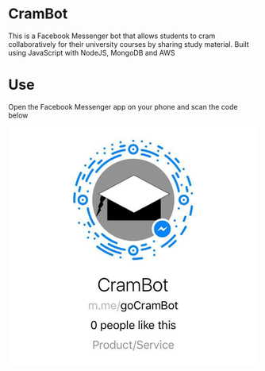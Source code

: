 # CramBot

This is a Facebook Messenger bot that allows students to cram collaboratively for
their university courses by sharing study material. 
Built using JavaScript with NodeJS, MongoDB and AWS


# Use
Open the Facebook Messenger app on your phone and scan the code below

![Screenshot](/doc/bot_code.jpg) 


